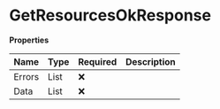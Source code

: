 # GetResourcesOkResponse

**Properties**

| Name   | Type              | Required | Description |
| :----- | :---------------- | :------- | :---------- |
| Errors | List<Error>       | ❌       |             |
| Data   | List<ResourceGet> | ❌       |             |

<!-- This file was generated by liblab | https://liblab.com/ -->

